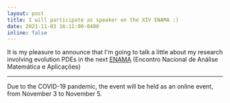 ```yaml
---
layout: post
title: I will participate as speaker on the XIV ENAMA :)
date: 2021-11-03 16:11:00-0400
inline: false
---
```


It is my pleasure to announce that I'm going to talk a little about my research involving evolution PDEs in the next <a href="https://www.even3.com.br/enama2021/">ENAMA</a> (Encontro Nacional de Análise Matemática e Aplicações)
***

Due to the COVID-19 pandemic, the event will be held as an online event, from November 3 to November 5.

